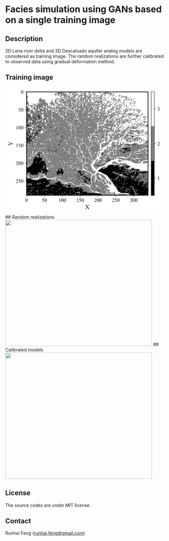 # Facies simulation using GANs based on a single training image

## Description

2D Lena river delta and 3D Descalvado aquifer analog models are considered as training image.
The random realizations are further calibrated to observed data using gradual deformation method.

## Training image
<img src="https://github.com/RhFeng/SGANs/blob/main/Fig/len_TI.jpg" width="500" height="400">
## Random realizations
<img src="https://github.com/RhFeng/SGANs/blob/main/Fig/random_GMD_10.gif" width="465" height="400">
## Calibrated models
<img src="https://github.com/RhFeng/SGANs/blob/main/Fig/cali_GMD_10.gif" width="465" height="400">

## License

The source codes are under MIT license.

## Contact

Runhai Feng (runhai.feng@gmail.com) 

